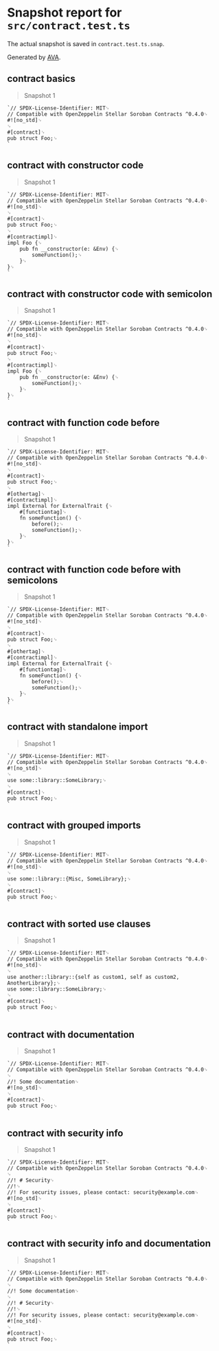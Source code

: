 # Snapshot report for `src/contract.test.ts`

The actual snapshot is saved in `contract.test.ts.snap`.

Generated by [AVA](https://avajs.dev).

## contract basics

> Snapshot 1

    `// SPDX-License-Identifier: MIT␊
    // Compatible with OpenZeppelin Stellar Soroban Contracts ^0.4.0␊
    #![no_std]␊
    ␊
    #[contract]␊
    pub struct Foo;␊
    `

## contract with constructor code

> Snapshot 1

    `// SPDX-License-Identifier: MIT␊
    // Compatible with OpenZeppelin Stellar Soroban Contracts ^0.4.0␊
    #![no_std]␊
    ␊
    #[contract]␊
    pub struct Foo;␊
    ␊
    #[contractimpl]␊
    impl Foo {␊
        pub fn __constructor(e: &Env) {␊
            someFunction();␊
        }␊
    }␊
    `

## contract with constructor code with semicolon

> Snapshot 1

    `// SPDX-License-Identifier: MIT␊
    // Compatible with OpenZeppelin Stellar Soroban Contracts ^0.4.0␊
    #![no_std]␊
    ␊
    #[contract]␊
    pub struct Foo;␊
    ␊
    #[contractimpl]␊
    impl Foo {␊
        pub fn __constructor(e: &Env) {␊
            someFunction();␊
        }␊
    }␊
    `

## contract with function code before

> Snapshot 1

    `// SPDX-License-Identifier: MIT␊
    // Compatible with OpenZeppelin Stellar Soroban Contracts ^0.4.0␊
    #![no_std]␊
    ␊
    #[contract]␊
    pub struct Foo;␊
    ␊
    #[othertag]␊
    #[contractimpl]␊
    impl External for ExternalTrait {␊
        #[functiontag]␊
        fn someFunction() {␊
            before();␊
            someFunction();␊
        }␊
    }␊
    `

## contract with function code before with semicolons

> Snapshot 1

    `// SPDX-License-Identifier: MIT␊
    // Compatible with OpenZeppelin Stellar Soroban Contracts ^0.4.0␊
    #![no_std]␊
    ␊
    #[contract]␊
    pub struct Foo;␊
    ␊
    #[othertag]␊
    #[contractimpl]␊
    impl External for ExternalTrait {␊
        #[functiontag]␊
        fn someFunction() {␊
            before();␊
            someFunction();␊
        }␊
    }␊
    `

## contract with standalone import

> Snapshot 1

    `// SPDX-License-Identifier: MIT␊
    // Compatible with OpenZeppelin Stellar Soroban Contracts ^0.4.0␊
    #![no_std]␊
    ␊
    use some::library::SomeLibrary;␊
    ␊
    #[contract]␊
    pub struct Foo;␊
    `

## contract with grouped imports

> Snapshot 1

    `// SPDX-License-Identifier: MIT␊
    // Compatible with OpenZeppelin Stellar Soroban Contracts ^0.4.0␊
    #![no_std]␊
    ␊
    use some::library::{Misc, SomeLibrary};␊
    ␊
    #[contract]␊
    pub struct Foo;␊
    `

## contract with sorted use clauses

> Snapshot 1

    `// SPDX-License-Identifier: MIT␊
    // Compatible with OpenZeppelin Stellar Soroban Contracts ^0.4.0␊
    #![no_std]␊
    ␊
    use another::library::{self as custom1, self as custom2, AnotherLibrary};␊
    use some::library::SomeLibrary;␊
    ␊
    #[contract]␊
    pub struct Foo;␊
    `

## contract with documentation

> Snapshot 1

    `// SPDX-License-Identifier: MIT␊
    // Compatible with OpenZeppelin Stellar Soroban Contracts ^0.4.0␊
    ␊
    //! Some documentation␊
    #![no_std]␊
    ␊
    #[contract]␊
    pub struct Foo;␊
    `

## contract with security info

> Snapshot 1

    `// SPDX-License-Identifier: MIT␊
    // Compatible with OpenZeppelin Stellar Soroban Contracts ^0.4.0␊
    ␊
    //! # Security␊
    //!␊
    //! For security issues, please contact: security@example.com␊
    #![no_std]␊
    ␊
    #[contract]␊
    pub struct Foo;␊
    `

## contract with security info and documentation

> Snapshot 1

    `// SPDX-License-Identifier: MIT␊
    // Compatible with OpenZeppelin Stellar Soroban Contracts ^0.4.0␊
    ␊
    //! Some documentation␊
    ␊
    //! # Security␊
    //!␊
    //! For security issues, please contact: security@example.com␊
    #![no_std]␊
    ␊
    #[contract]␊
    pub struct Foo;␊
    `

